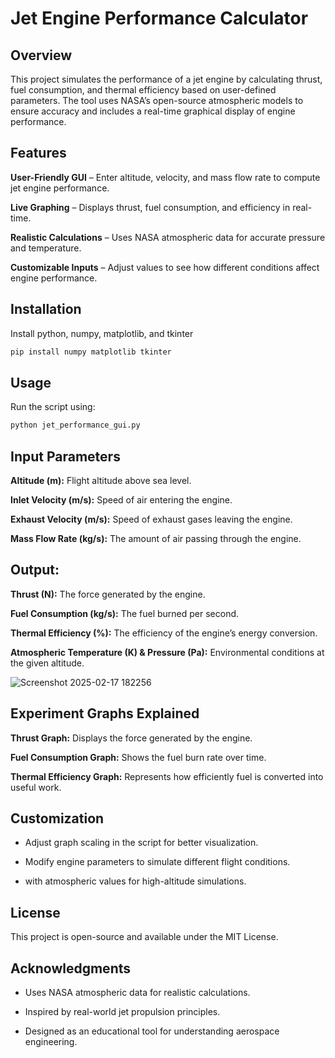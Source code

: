 # Jet Engine Performance Calculator

## Overview

This project simulates the performance of a jet engine by calculating thrust, fuel consumption, and thermal efficiency based on user-defined parameters. The tool uses NASA’s open-source atmospheric models to ensure accuracy and includes a real-time graphical display of engine performance.

## Features

**User-Friendly GUI** – Enter altitude, velocity, and mass flow rate to compute jet engine performance.

**Live Graphing** – Displays thrust, fuel consumption, and efficiency in real-time.

**Realistic Calculations** – Uses NASA atmospheric data for accurate pressure and temperature.

**Customizable Inputs** – Adjust values to see how different conditions affect engine performance.

## Installation

Install python, numpy, matplotlib, and tkinter
```bash
pip install numpy matplotlib tkinter
```

## Usage

Run the script using:
```bash
python jet_performance_gui.py
```

## Input Parameters

**Altitude (m):** Flight altitude above sea level.

**Inlet Velocity (m/s):** Speed of air entering the engine.

**Exhaust Velocity (m/s):** Speed of exhaust gases leaving the engine.

**Mass Flow Rate (kg/s):** The amount of air passing through the engine.

## Output:

**Thrust (N):** The force generated by the engine.

**Fuel Consumption (kg/s):** The fuel burned per second.

**Thermal Efficiency (%):** The efficiency of the engine’s energy conversion.

**Atmospheric Temperature (K) & Pressure (Pa):** Environmental conditions at the given altitude.

![Screenshot 2025-02-17 182256](https://github.com/user-attachments/assets/79a61b07-536d-4420-9b18-09f70076b197)

## Experiment Graphs Explained

**Thrust Graph:** Displays the force generated by the engine.

**Fuel Consumption Graph:** Shows the fuel burn rate over time.

**Thermal Efficiency Graph:** Represents how efficiently fuel is converted into useful work.

## Customization

- Adjust graph scaling in the script for better visualization.

- Modify engine parameters to simulate different flight conditions.

- with atmospheric values for high-altitude simulations.

## License

This project is open-source and available under the MIT License.

## Acknowledgments

- Uses NASA atmospheric data for realistic calculations.

- Inspired by real-world jet propulsion principles.

- Designed as an educational tool for understanding aerospace engineering.
